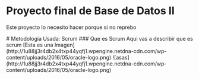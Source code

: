 # Proyecto final de Base de Datos II
<p>Este proyecto lo necesito hacer porque si no reprebo</p>
# Metodologia Usada: Scrum 
### Que es Scrum
Aqui vas a describir que es scrum
[Esta es una Imagen](http://1u88jj3r4db2x4txp44yqfj1.wpengine.netdna-cdn.com/wp-content/uploads/2016/05/oracle-logo.png)
![asas](http://1u88jj3r4db2x4txp44yqfj1.wpengine.netdna-cdn.com/wp-content/uploads/2016/05/oracle-logo.png)
